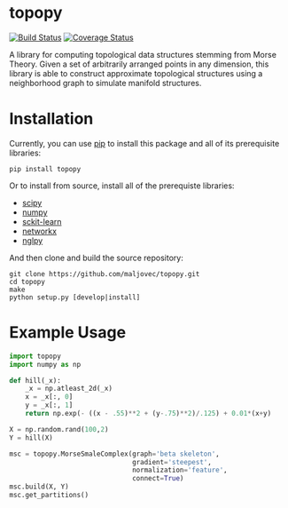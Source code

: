 # topopy
[![Build Status](https://travis-ci.org/maljovec/topopy.svg?branch=master)](https://travis-ci.org/maljovec/topopy)
[![Coverage Status](https://coveralls.io/repos/github/maljovec/topopy/badge.svg?branch=master)](https://coveralls.io/github/maljovec/topopy?branch=master)

A library for computing topological data structures stemming from Morse Theory. Given a set of arbitrarily arranged points in any dimension, this library is able to construct approximate topological structures using a neighborhood graph to simulate manifold structures.

# Installation

Currently, you can use [pip](https://pip.pypa.io/en/stable/) to install this package
and all of its prerequisite libraries:

```
pip install topopy
```

Or to install from source, install all of the prerequiste libraries:

* [scipy](https://www.scipy.org/)
* [numpy](http://www.numpy.org/)
* [sckit-learn](http://scikit-learn.org/)
* [networkx](https://networkx.github.io/)
* [nglpy](https://github.com/maljovec/nglpy)

And then clone and build the source repository:

```
git clone https://github.com/maljovec/topopy.git
cd topopy
make
python setup.py [develop|install]
```

# Example Usage

```python
import topopy
import numpy as np

def hill(_x):
    _x = np.atleast_2d(_x)
    x = _x[:, 0]
    y = _x[:, 1]
    return np.exp(- ((x - .55)**2 + (y-.75)**2)/.125) + 0.01*(x+y)

X = np.random.rand(100,2)
Y = hill(X)

msc = topopy.MorseSmaleComplex(graph='beta skeleton',
                               gradient='steepest',
                               normalization='feature',
                               connect=True)
msc.build(X, Y)
msc.get_partitions()
```